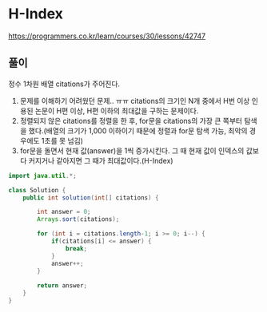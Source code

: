 # H-Index

https://programmers.co.kr/learn/courses/30/lessons/42747

## 풀이

정수 1차원 배열 citations가 주어진다.

1. 문제를 이해하기 어려웠던 문제.. ㅠㅠ citations의 크기인 N개 중에서 H번 이상 인용된 논문이 H편 이상, H편 이하의 최대값을 구하는 문제이다.
2. 정렬되지 않은 citations를 정렬을 한 후, for문을 citations의 가장 큰 쪽부터 탐색을 했다.(배열의 크기가 1,000 이하이기 때문에 정렬과 for문 탐색 가능, 최악의 경우에도 1초를 못 넘김)
3. for문을 돌면서 현재 값(answer)을 1씩 증가시킨다. 그 때 현재 값이 인덱스의 값보다 커지거나 같아지면 그 때가 최대값이다.(H-Index)

```java
import java.util.*;

class Solution {
    public int solution(int[] citations) {

		int answer = 0;
		Arrays.sort(citations);

		for (int i = citations.length-1; i >= 0; i--) {
			if(citations[i] <= answer) {
				break;
			}
			answer++;
		}
		
		return answer;
	}
}
```